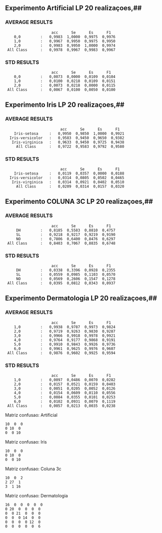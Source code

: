 ##  Experimento Artificial LP 20 realizaçoes,##
### AVERAGE RESULTS ####
                     	 acc  	  Se  	  Es  	  F1  
        0,0         : 	0,9983	1,0000	0,9975	0,9976
        1,0         : 	0,9967	0,9950	0,9975	0,9950
        2,0         : 	0,9983	0,9950	1,0000	0,9974
     All Class      :	0,9978	0,9967	0,9983	0,9967

### STD RESULTS ####
                     	 acc  	  Se  	  Es  	  F1  
        0,0         : 	0,0073	0,0000	0,0109	0,0104
        1,0         : 	0,0100	0,0218	0,0109	0,0151
        2,0         : 	0,0073	0,0218	0,0000	0,0115
     All Class      :	0,0067	0,0100	0,0050	0,0100



##  Experimento Iris LP 20 realizaçoes,##
### AVERAGE RESULTS ####
                             acc  	  Se  	  Es  	  F1  
        Iris-setosa     : 	0,9950	0,9850	1,0000	0,9921
      Iris-versicolor   : 	0,9583	0,9450	0,9650	0,9382
       Iris-virginica   : 	0,9633	0,9450	0,9725	0,9438
         All Class      :	0,9722	0,9583	0,9792	0,9580

### STD RESULTS ####
                             acc  	  Se  	  Es  	  F1  
        Iris-setosa     : 	0,0119	0,0357	0,0000	0,0188
      Iris-versicolor   : 	0,0314	0,0805	0,0502	0,0465
       Iris-virginica   : 	0,0314	0,0921	0,0402	0,0510
         All Class      :	0,0209	0,0314	0,0157	0,0320



##  Experimento COLUNA 3C LP 20 realizaçoes,##
### AVERAGE RESULTS ####
                     	 acc  	  Se  	  Es  	  F1  
         DH         : 	0,8185	0,5583	0,8810	0,4757
         SL         : 	0,9218	0,9217	0,9219	0,9190
         NO         : 	0,7806	0,6400	0,8476	0,6297
     All Class      :	0,8403	0,7067	0,8835	0,6748

### STD RESULTS ####
                     	 acc  	  Se  	  Es  	  F1  
         DH         : 	0,0338	0,3396	0,0928	0,2355
         SL         : 	0,0559	0,0985	0,1103	0,0570
         NO         : 	0,0569	0,2606	0,1547	0,1278
     All Class      :	0,0395	0,0812	0,0343	0,0937



##  Experimento Dermatologia LP 20 realizaçoes,##
### AVERAGE RESULTS ####
                     	 acc  	  Se  	  Es  	  F1  
        1,0         : 	0,9938	0,9787	0,9973	0,9824
        2,0         : 	0,9719	0,9263	0,9830	0,9287
        3,0         : 	0,9966	0,9918	0,9978	0,9921
        4,0         : 	0,9764	0,9177	0,9868	0,9191
        5,0         : 	0,9910	0,9843	0,9926	0,9736
        6,0         : 	0,9961	0,9625	0,9976	0,9607
     All Class      :	0,9876	0,9602	0,9925	0,9594

### STD RESULTS ####
                     	 acc  	  Se  	  Es  	  F1  
        1,0         : 	0,0097	0,0486	0,0070	0,0282
        2,0         : 	0,0157	0,0521	0,0159	0,0403
        3,0         : 	0,0051	0,0205	0,0052	0,0126
        4,0         : 	0,0154	0,0609	0,0110	0,0556
        5,0         : 	0,0084	0,0355	0,0101	0,0253
        6,0         : 	0,0102	0,0931	0,0079	0,1119
     All Class      :	0,0057	0,0213	0,0035	0,0238




Matriz confusao: Artificial

    10  0  0 
    0 10  0 
    0  0 10  

Matriz confusao: Iris 

    10  0  0 
    0 10  0 
    0  0 10  

Matriz confusao: Coluna 3c

    10  0  2 
    2 27  1 
    3  1 16  

Matriz confusao: Dermatologia 

    16  0  0  0  0  0 
    0 20  0  0  0  0 
    0  0 21  0  0  0 
    0  0  0 14  0  0 
    0  0  0  0 12  0 
    0  0  0  0  0  6  